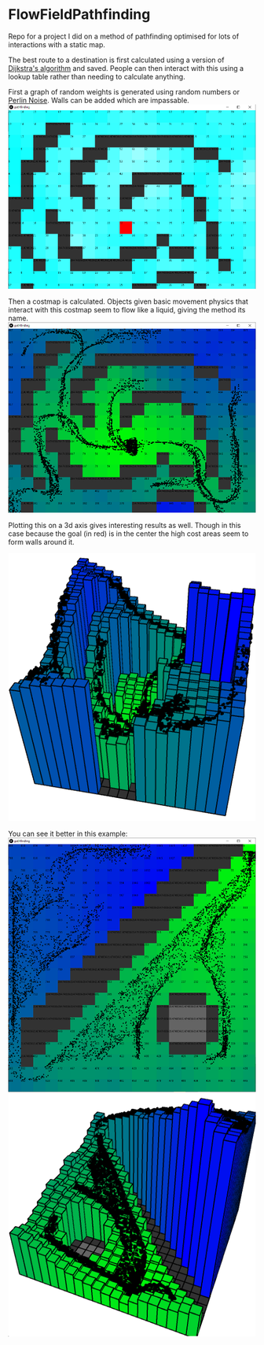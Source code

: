 # FlowFieldPathfinding

Repo for a project I did on a method of pathfinding optimised for lots of interactions with a static map. 

The best route to a destination is first calculated using a version of [Dijkstra's algorithm](https://en.wikipedia.org/wiki/Dijkstra%27s_algorithm) and saved. People can then interact with this using a lookup table rather than needing to calculate anything.

First a graph of random weights is generated using random numbers or [Perlin Noise](https://en.wikipedia.org/wiki/Perlin_noise). Walls can be added which are impassable.
![Image](https://github.com/wrb06/FlowFieldPathfinding/blob/master/pictures/2d%20costmap%20.png)

Then a costmap is calculated. Objects given basic movement physics that interact with this costmap seem to flow like a liquid, giving the method its name.
![Image](https://github.com/wrb06/FlowFieldPathfinding/blob/master/pictures/2d%20flow%202.png)

Plotting this on a 3d axis gives interesting results as well. Though in this case because the goal (in red) is in the center the high cost areas seem to form walls around it.

![Image](https://github.com/wrb06/FlowFieldPathfinding/blob/master/pictures/3d%20flow%202.png)

You can see it better in this example:
![Image](https://github.com/wrb06/FlowFieldPathfinding/blob/master/pictures/2d%20flow.png)
![Image](https://github.com/wrb06/FlowFieldPathfinding/blob/master/pictures/3d%20flow.png)
